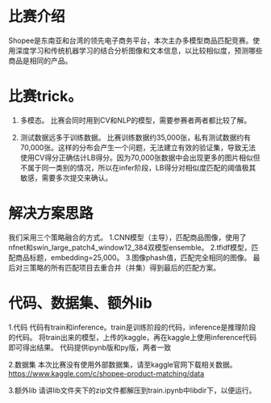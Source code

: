 # 比赛介绍
Shopee是东南亚和台湾的领先电子商务平台，本次主办多模型商品匹配竞赛。使用深度学习和传统机器学习的结合分析图像和文本信息，以比较相似度，预测哪些商品是相同的产品。

# 比赛trick。
1. 多模态。
比赛会同时用到CV和NLP的模型，需要参赛者两者都比较了解。

2. 测试数据远多于训练数据。
比赛训练数据约35,000张，私有测试数据约有70,000张。这样的分布会产生一个问题，无法建立有效的验证集，导致无法使用CV得分正确估计LB得分。因为70,000张数据中会出现更多的图片相似但不属于同一类别的情况，所以在infer阶段，LB得分对相似度匹配的阈值极其敏感，需要多次提交来确认。

# 解决方案思路
我们采用三个策略融合的方式。
1.CNN模型（主导），匹配商品图像，使用了nfnet和swin_large_patch4_window12_384双模型ensemble。
2.tfidf模型，匹配商品标题，embedding=25,000。
3.图像phash值，匹配完全相同的图像。
最后对三策略的所有匹配项目去重合并（并集）得到最后的匹配方案。


# 代码、数据集、额外lib
1.代码
代码有train和inference。train是训练阶段的代码，inference是推理阶段的代码。
将train出来的模型，上传的kaggle，再在kaggle上使用inference代码即可得出结果。
代码提供ipynb版和py版，两者一致

2.数据集
本次比赛没有使用外部数据集，请至kaggle官网下载相关数据。
https://www.kaggle.com/c/shopee-product-matching/data

3.额外lib
请讲lib文件夹下的zip文件都解压到train.ipynb中libdir下，以便运行。
